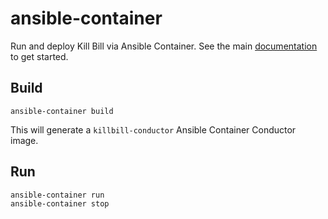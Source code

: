 # ansible-container

Run and deploy Kill Bill via Ansible Container. See the main [documentation](https://docs.ansible.com/ansible-container/) to get started.

## Build

```
ansible-container build
```

This will generate a `killbill-conductor` Ansible Container Conductor image.

## Run

```
ansible-container run
ansible-container stop
```
